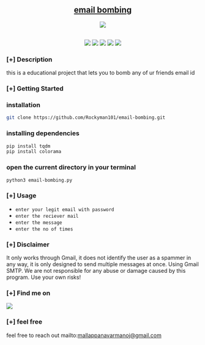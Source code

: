 <h2 align="center"><u>email bombing</u></h2>

<p align='center'>
<img src='https://st.depositphotos.com/15809744/54131/v/600/depositphotos_541312574-stock-illustration-bomb-icon-design-template-vector.jpg'></p>
<p align="center">
<br>
    <img src="https://img.shields.io/badge/Author-Rockybhai-magenta?style=flat-square">
    <img src="https://img.shields.io/badge/Open%20Source-yes-orange?style=flat-square">
    <img src="https://img.shields.io/badge/Maintained-Yes-cyan?style=flat-square">
    <img src="https://img.shields.io/badge/Made%20In-india-green?style=flat-square">
    <img src="https://img.shields.io/badge/Written%20In-python-blue?style=flat-square">
</p>

### [+] Description
this is a educational project that lets you to bomb any of ur friends email id

### [+] Getting Started
### installation
```sh
git clone https://github.com/Rockyman101/email-bombing.git
```

### installing dependencies
```sh
pip install tqdm
pip install colorama
```
### open the current directory in your terminal
```sh 
python3 email-bombing.py
```

### [+] Usage
 - `enter your legit email with password`
 - `enter the reciever mail`
 - `enter the message `
 - `enter the no of times`


### [+] Disclaimer 
It only works through Gmail, it does not identify the user as a spammer in any way, it is only designed to send multiple messages at once. Using Gmail SMTP. We are not responsible for any abuse or damage caused by this program. Use your own risks!


### [+] Find me on 
<a href="mailto:mallappanvarmanojgmail.com" target="_blank"><img src="https://img.shields.io/badge/Email-mallappanvarmanojgmail.com-blue?style=for-the-badge&logo=gmail"></a>

### [+] feel free

feel free to reach out mailto:mallappanavarmanoj@gmail.com

